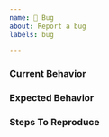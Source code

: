 ```yaml
---
name: 🐞 Bug
about: Report a bug
labels: bug

---
```


<!-- Thanks for your contribution!
Please fill out this template as good as possible.
Please don't include any personal or sensitive data.
-->

### Current Behavior
<!-- A concise description of what you're experiencing. -->

### Expected Behavior
<!-- A concise description of what you expected to happen. -->

### Steps To Reproduce
<!-- Please provide a clear procedure how to reproduce the bug. 
Important technical details: 
user information, screenshots, browser, app-version, environment, device, etc.
-->
